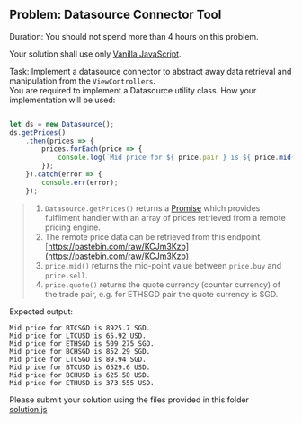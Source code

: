 ## Problem: Datasource Connector Tool ##
Duration: You should not spend more than 4 hours on this problem.  

Your solution shall use only [Vanilla JavaScript](http://vanilla-js.com).  

Task: Implement a datasource connector to abstract away data retrieval and manipulation from the `ViewControllers`.  
You are required to implement a Datasource utility class. How your implementation will be used:
```javascript

let ds = new Datasource();
ds.getPrices()
    .then(prices => {
        prices.forEach(price => {
            console.log(`Mid price for ${ price.pair } is ${ price.mid() } ${ price.quote() }.`);
        });
    }).catch(error => {
        console.err(error);
    });

```
> 1. `Datasource.getPrices()` returns a [Promise](https://developer.mozilla.org/en-US/docs/Web/JavaScript/Reference/Global_Objects/Promise) which provides fulfilment handler with an array of prices retrieved from a remote pricing engine.
> 2. The remote price data can be retrieved from this endpoint [https://pastebin.com/raw/KCJm3Kzb](https://pastebin.com/raw/KCJm3Kzb)
> 3. `price.mid()` returns the mid-point value between `price.buy` and `price.sell`.  
> 4. `price.quote()` returns the quote currency (counter currency) of the trade pair, e.g. for ETHSGD pair the quote currency is SGD.

Expected output:
```
Mid price for BTCSGD is 8925.7 SGD.
Mid price for LTCUSD is 65.92 USD.
Mid price for ETHSGD is 509.275 SGD.
Mid price for BCHSGD is 852.29 SGD.
Mid price for LTCSGD is 89.94 SGD.
Mid price for BTCUSD is 6529.6 USD.
Mid price for BCHUSD is 625.58 USD.
Mid price for ETHUSD is 373.555 USD.
```

Please submit your solution using the files provided in this folder  
[solution.js](./solution.js)  